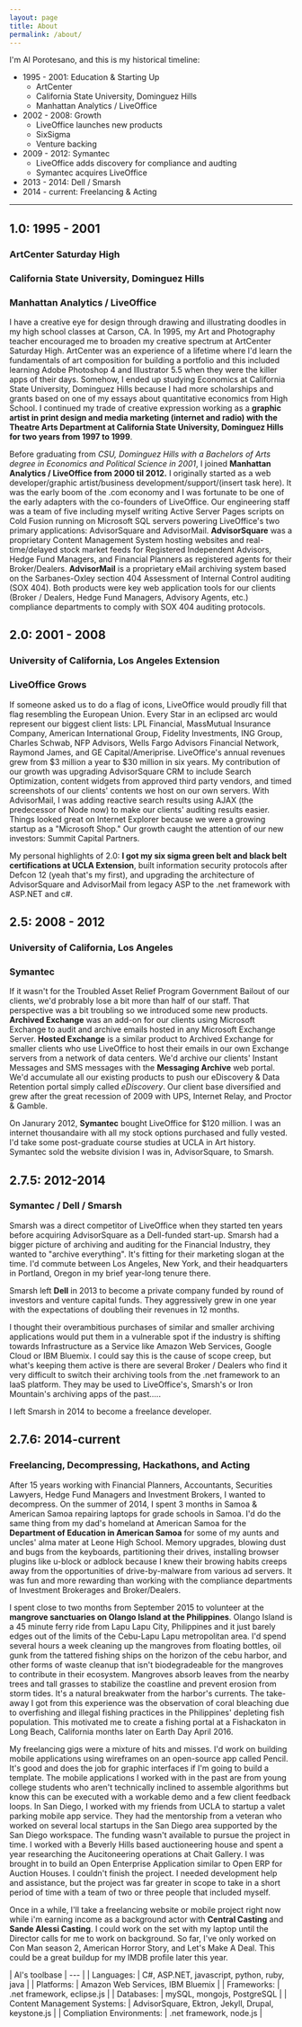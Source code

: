 ```yaml
---
layout: page
title: About
permalink: /about/
---
```


I'm Al Porotesano, and this is my historical timeline:

- 1995 - 2001: Education & Starting Up
	- ArtCenter
	- California State University, Dominguez Hills
	- Manhattan Analytics / LiveOffice
- 2002 - 2008: Growth
	- LiveOffice launches new products
	- SixSigma
	- Venture backing
- 2009 - 2012: Symantec
	- LiveOffice adds discovery for compliance and audting
	- Symantec acquires LiveOffice
- 2013 - 2014: Dell / Smarsh
- 2014 - current: Freelancing & Acting

------

## 1.0: 1995 - 2001 ##
### ArtCenter Saturday High ###
### California State University, Dominguez Hills ###
### Manhattan Analytics / LiveOffice ###

I have a creative eye for design through drawing and illustrating doodles in my high school classes at Carson, CA. In 1995, my Art and Photography teacher encouraged me to broaden my creative spectrum at ArtCenter Saturday High. ArtCenter was an experience of a lifetime where I'd learn the fundamentals of art composition for building a portfolio and this included learning Adobe Photoshop 4 and Illustrator 5.5 when they were the killer apps of their days. Somehow, I ended up studying Economics at California State University, Dominguez Hills because I had more scholarships and grants based on one of my essays about quantitative economics from High School. I continued my trade of creative expression working as a **graphic artist in print design and media marketing (internet and radio) with the Theatre Arts Department at California State University, Dominguez Hills for two years from 1997 to 1999**.

Before graduating from *CSU, Dominguez Hills with a Bachelors of Arts degree in Economics and Political Science in 2001*, I joined **Manhattan Analytics / LiveOffice from 2000 til 2012.** I originally started as a web developer/graphic artist/business development/support/(insert task here). It was the early boom of the .com economy and I was fortunate to be one of the early adapters with the co-founders of LiveOffice. Our engineering staff was a team of five including myself writing Active Server Pages scripts on Cold Fusion running on Microsoft SQL servers powering LiveOffice's two primary applications: AdvisorSquare and AdvisorMail. **AdvisorSquare** was a proprietary Content Management System hosting websites and real-time/delayed stock market feeds for Registered Independent Advisors, Hedge Fund Managers, and Financial Planners as registered agents for their Broker/Dealers. **AdvisorMail** is a proprietary eMail archiving system based on the Sarbanes-Oxley section 404 Assessment of Internal Control auditing (SOX 404). Both products were key web application tools for our clients (Broker / Dealers, Hedge Fund Managers, Advisory Agents, etc.) compliance departments to comply with SOX 404 auditing protocols.

## 2.0: 2001 - 2008 ##
### University of California, Los Angeles Extension ###
### LiveOffice Grows ###

If someone asked us to do a flag of icons, LiveOffice would proudly fill that flag resembling the European Union. Every Star in an eclipsed arc would represent our biggest client lists: LPL Financial, MassMutual Insurance Company, American International Group, Fidelity Investments, ING Group, Charles Schwab, NFP Advisors, Wells Fargo Advisors Financial Network, Raymond James, and GE Capital/Ameriprise. LiveOffice's annual revenues grew from $3 million a year to $30 million in six years. My contribution of our growth was upgrading AdvisorSquare CRM to include Search Optimization, content widgets from approved third party vendors, and timed screenshots of our clients' contents we host on our own servers. With AdvisorMail, I was adding reactive search results using AJAX (the predecessor of Node now) to make our clients' auditing results easier. Things looked great on Internet Explorer because we were a growing startup as a "Microsoft Shop." Our growth caught the attention of our new investors: Summit Capital Partners.

My personal highlights of 2.0: **I got my six sigma green belt and black belt certifications at UCLA Extension**, built information security protocols after Defcon 12 (yeah that's my first), and upgrading the architecture of AdvisorSquare and AdvisorMail from legacy ASP to the .net framework with ASP.NET and c#.

## 2.5: 2008 - 2012 ##
### University of California, Los Angeles ###
### Symantec ###

If it wasn't for the Troubled Asset Relief Program Government Bailout of our clients, we'd probrably lose a bit more than half of our staff. That perspective was a bit troubling so we introduced some new products. **Archived Exchange** was an add-on for our clients using Microsoft Exchange to audit and archive emails hosted in any Microsoft Exchange Server. **Hosted Exchange** is a similar product to Archived Exchange for smaller clients who use LiveOffice to host their emails in our own Exchange servers from a network of data centers. We'd archive our clients' Instant Messages and SMS messages with the **Messaging Archive** web portal. We'd accumulate all our existing products to push our eDiscovery & Data Retention portal simply called *eDiscovery*. Our client base diversified and grew after the great recession of 2009 with UPS, Internet Relay, and Proctor & Gamble.

On Janurary 2012, **Symantec** bought LiveOffice for $120 million. I was an internet thousandaire with all my stock options purchased and fully vested. I'd take some post-graduate course studies at UCLA in Art history. Symantec sold the website division I was in, AdvisorSquare, to Smarsh.

## 2.7.5: 2012-2014 ##
### Symantec / Dell / Smarsh ###

Smarsh was a direct competitor of LiveOffice when they started ten years before acquiring AdvisorSquare as a Dell-funded start-up. Smarsh had a bigger picture of archiving and auditing for the Financial Industry, they wanted to "archive everything". It's fitting for their marketing slogan at the time. I'd commute between Los Angeles, New York, and their headquarters in Portland, Oregon in my brief year-long tenure there.

Smarsh left **Dell** in 2013 to become a private company funded by round of investors and venture capital funds. They aggressively grew in one year with the expectations of doubling their revenues in 12 months.

I thought their overambitious purchases of similar and smaller archiving applications would put them in a vulnerable spot if the industry is shifting towards Infrastructure as a Service like Amazon Web Services, Google Cloud or IBM Bluemix. I could say this is the cause of scope creep, but what's keeping them active is there are several Broker / Dealers who find it very difficult to switch their archiving tools from the .net framework to an IaaS platform. They may be used to LiveOffice's, Smarsh's or Iron Mountain's archiving apps of the past.....

I left Smarsh in 2014 to become a freelance developer. 

## 2.7.6: 2014-current ##
### Freelancing, Decompressing, Hackathons, and Acting ###

After 15 years working with Financial Planners, Accountants, Securities Lawyers, Hedge Fund Managers and Investment Brokers, I wanted to decompress. On the summer of 2014, I spent 3 months in Samoa & American Samoa repairing laptops for grade schools in Samoa. I'd do the same thing from my dad's homeland at American Samoa for the **Department of Education in American Samoa** for some of my aunts and uncles' alma mater at Leone High School. Memory upgrades, blowing dust and bugs from the keyboards, partitioning their drives, installing browser plugins like u-block or adblock because I knew their browing habits creeps away from the opportunities of drive-by-malware from various ad servers. It was fun and more rewarding than working with the compliance departments of Investment Brokerages and Broker/Dealers.

I spent close to two months from September 2015 to volunteer at the **mangrove sanctuaries on Olango Island at the Philippines**. Olango Island is a 45 minute ferry ride from Lapu Lapu City, Philippines and it just barely edges out of the limits of the Cebu-Lapu Lapu metropolitan area. I'd spend several hours a week cleaning up the mangroves from floating bottles, oil gunk from the tattered fishing ships on the horizon of the cebu harbor, and other forms of waste cleanup that isn't biodegradeable for the mangroves to contribute in their ecosystem. Mangroves absorb leaves from the nearby trees and tall grasses to stabilize the coastline and prevent erosion from storm tides. It's a natural breakwater from the harbor's currents. The take-away I got from this experience was the observation of coral bleaching due to overfishing and illegal fishing practices in the Philippines' depleting fish population. This motivated me to create a fishing portal at a Fishackaton in Long Beach, California months later on Earth Day April 2016.

My freelancing gigs were a mixture of hits and misses. I'd work on building mobile applications using wireframes on an open-source app called Pencil. It's good and does the job for graphic interfaces if I'm going to build a template. The mobile applications I worked with in the past are from young college students who aren't technically inclined to assemble algorithms but know this can be executed with a workable demo and a few client feedback loops. In San Diego, I worked with my friends from UCLA to startup a valet parking mobile app service. They had the mentorship from a veteran who worked on several local startups in the San Diego area supported by the San Diego workspace. The funding wasn't available to pursue the project in time. I worked with a Beverly Hills based auctioneering house and spent a year researching the Aucitoneering operations at Chait Gallery. I was brought in to build an Open Enterprise Application similar to Open ERP for Auction Houses. I couldn't finish the project. I needed development help and assistance, but the project was far greater in scope to take in a short period of time with a team of two or three people that included myself.

Once in a while, I'll take a freelancing website or mobile project right now while i'm earning income as a background actor with **Central Casting** and **Sande Alessi Casting**. I could work on the set with my laptop until the Director calls for me to work on background. So far, I've only worked on Con Man season 2, American Horror Story, and Let's Make A Deal. This could be a great buildup for my IMDB profile later this year.

| Al's toolbase | --- |
| Languages: | C#, ASP.NET, javascript, python, ruby, java |
| Platforms: | Amazon Web Services, IBM Bluemix |
| Frameworks: | .net framework, eclipse.js |
| Databases: | mySQL, mongojs, PostgreSQL |
| Content Management Systems: | AdvisorSquare, Ektron, Jekyll, Drupal, keystone.js |
| Compliation Environments: | .net framework, node.js |



